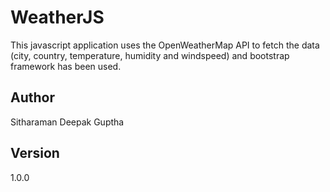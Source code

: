 # WeatherJS
This javascript application uses the OpenWeatherMap API to fetch the data (city, country, temperature, humidity and windspeed) and bootstrap framework has been used.

## Author
Sitharaman Deepak Guptha

## Version
1.0.0